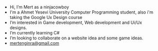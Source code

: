 - Hi, I’m Mert as a ninjacowboy
- I'm a Ahmet Yesevi University Computer Programming student, also i'm taking the Google Ux Design course
- I’m interested in Game development, Web development and Ui/Ux designs.
- I’m currently learning C#
- I’m looking to collaborate on a website idea and some game ideas.
- mertenginra@gmail.com


<!---
mertengin1/mertengin1 is a ✨ special ✨ repository because its `README.md` (this file) appears on your GitHub profile.
You can click the Preview link to take a look at your changes.
--->
